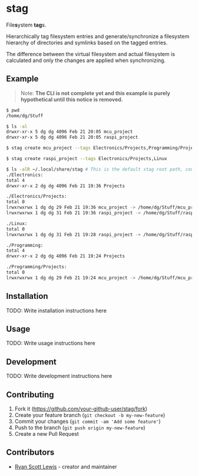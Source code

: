 # stag

File**s**ystem **tag**s.

Hierarchically tag filesystem entries and generate/synchronize a filesystem hierarchy of directories
and symlinks based on the tagged entries.

The difference between the virtual filesystem and actual filesystem is calculated and only the
changes are applied when synchronizing.

## Example

> Note: **The CLI is not complete yet and this example is purely hypothetical until this notice is
> removed.**

```sh
$ pwd
/home/dg/Stuff

$ ls -al
drwxr-xr-x 5 dg dg 4096 Feb 21 20:05 mcu_project
drwxr-xr-x 5 dg dg 4096 Feb 21 20:05 raspi_project

$ stag create mcu_project --tags Electronics/Projects,Programming/Projects

$ stag create raspi_project --tags Electronics/Projects,Linux

$ ls -alR ~/.local/share/stag # This is the default stag root path, configurable via CLI arguments and/or config file
./Electronics:
total 4
drwxr-xr-x 2 dg dg 4096 Feb 21 19:36 Projects

./Electronics/Projects:
total 0
lrwxrwxrwx 1 dg dg 29 Feb 21 19:36 mcu_project -> /home/dg/Stuff/mcu_project
lrwxrwxrwx 1 dg dg 31 Feb 21 19:36 raspi_project -> /home/dg/Stuff/raspi_project

./Linux:
total 0
lrwxrwxrwx 1 dg dg 31 Feb 21 19:28 raspi_project -> /home/dg/Stuff/raspi_project

./Programming:
total 4
drwxr-xr-x 2 dg dg 4096 Feb 21 19:24 Projects

./Programming/Projects:
total 0
lrwxrwxrwx 1 dg dg 29 Feb 21 19:24 mcu_project -> /home/dg/Stuff/mcu_project
```

## Installation

TODO: Write installation instructions here

## Usage

TODO: Write usage instructions here

## Development

TODO: Write development instructions here

## Contributing

1. Fork it (<https://github.com/your-github-user/stag/fork>)
2. Create your feature branch (`git checkout -b my-new-feature`)
3. Commit your changes (`git commit -am 'Add some feature'`)
4. Push to the branch (`git push origin my-new-feature`)
5. Create a new Pull Request

## Contributors

- [Ryan Scott Lewis](https://github.com/your-github-user) - creator and maintainer
